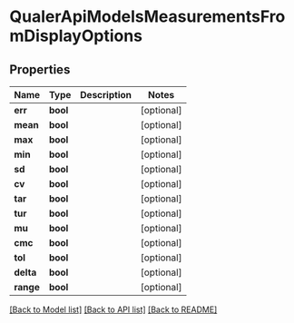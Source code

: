 # QualerApiModelsMeasurementsFromDisplayOptions

## Properties
Name | Type | Description | Notes
------------ | ------------- | ------------- | -------------
**err** | **bool** |  | [optional] 
**mean** | **bool** |  | [optional] 
**max** | **bool** |  | [optional] 
**min** | **bool** |  | [optional] 
**sd** | **bool** |  | [optional] 
**cv** | **bool** |  | [optional] 
**tar** | **bool** |  | [optional] 
**tur** | **bool** |  | [optional] 
**mu** | **bool** |  | [optional] 
**cmc** | **bool** |  | [optional] 
**tol** | **bool** |  | [optional] 
**delta** | **bool** |  | [optional] 
**range** | **bool** |  | [optional] 

[[Back to Model list]](../README.md#documentation-for-models) [[Back to API list]](../README.md#documentation-for-api-endpoints) [[Back to README]](../README.md)

